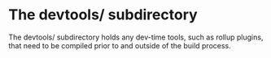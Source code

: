 # The devtools/ subdirectory

The devtools/ subdirectory holds any dev-time tools, such as rollup plugins, that need to be compiled prior to and outside of the build process.
